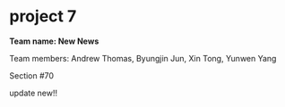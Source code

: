 # project 7
**Team name: New News**

Team members: Andrew Thomas, Byungjin Jun, Xin Tong, Yunwen Yang

Section #70

update new!!
